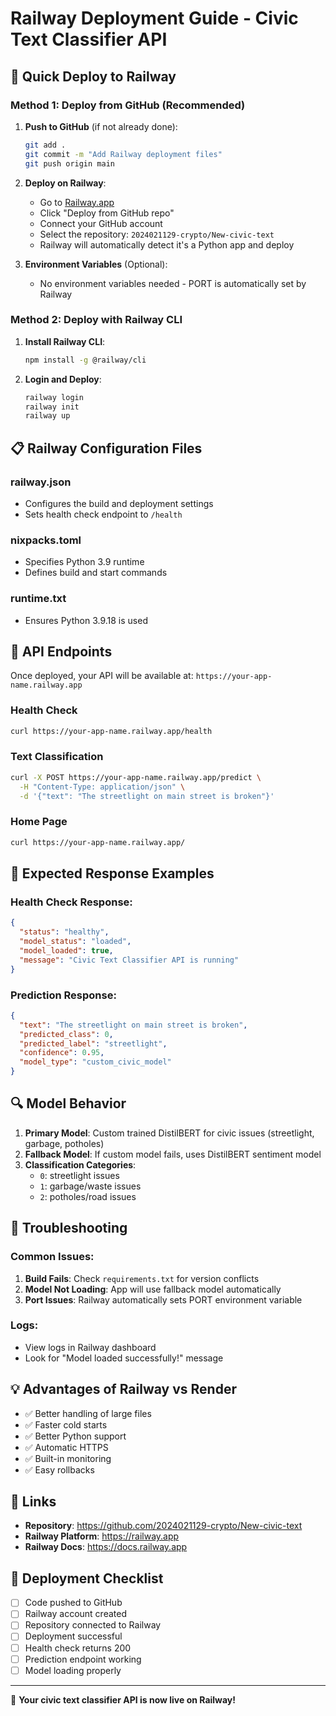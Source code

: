 # Railway Deployment Guide - Civic Text Classifier API

## 🚀 Quick Deploy to Railway

### Method 1: Deploy from GitHub (Recommended)

1. **Push to GitHub** (if not already done):
   ```bash
   git add .
   git commit -m "Add Railway deployment files"
   git push origin main
   ```

2. **Deploy on Railway**:
   - Go to [Railway.app](https://railway.app)
   - Click "Deploy from GitHub repo"
   - Connect your GitHub account
   - Select the repository: `2024021129-crypto/New-civic-text`
   - Railway will automatically detect it's a Python app and deploy

3. **Environment Variables** (Optional):
   - No environment variables needed - PORT is automatically set by Railway

### Method 2: Deploy with Railway CLI

1. **Install Railway CLI**:
   ```bash
   npm install -g @railway/cli
   ```

2. **Login and Deploy**:
   ```bash
   railway login
   railway init
   railway up
   ```

## 📋 Railway Configuration Files

### railway.json
- Configures the build and deployment settings
- Sets health check endpoint to `/health`

### nixpacks.toml
- Specifies Python 3.9 runtime
- Defines build and start commands

### runtime.txt
- Ensures Python 3.9.18 is used

## 🔧 API Endpoints

Once deployed, your API will be available at: `https://your-app-name.railway.app`

### Health Check
```bash
curl https://your-app-name.railway.app/health
```

### Text Classification
```bash
curl -X POST https://your-app-name.railway.app/predict \
  -H "Content-Type: application/json" \
  -d '{"text": "The streetlight on main street is broken"}'
```

### Home Page
```bash
curl https://your-app-name.railway.app/
```

## 🎯 Expected Response Examples

### Health Check Response:
```json
{
  "status": "healthy",
  "model_status": "loaded",
  "model_loaded": true,
  "message": "Civic Text Classifier API is running"
}
```

### Prediction Response:
```json
{
  "text": "The streetlight on main street is broken",
  "predicted_class": 0,
  "predicted_label": "streetlight",
  "confidence": 0.95,
  "model_type": "custom_civic_model"
}
```

## 🔍 Model Behavior

1. **Primary Model**: Custom trained DistilBERT for civic issues (streetlight, garbage, potholes)
2. **Fallback Model**: If custom model fails, uses DistilBERT sentiment model
3. **Classification Categories**:
   - `0`: streetlight issues
   - `1`: garbage/waste issues  
   - `2`: potholes/road issues

## 🚨 Troubleshooting

### Common Issues:
1. **Build Fails**: Check `requirements.txt` for version conflicts
2. **Model Not Loading**: App will use fallback model automatically
3. **Port Issues**: Railway automatically sets PORT environment variable

### Logs:
- View logs in Railway dashboard
- Look for "Model loaded successfully!" message

## 💡 Advantages of Railway vs Render

- ✅ Better handling of large files
- ✅ Faster cold starts
- ✅ Better Python support
- ✅ Automatic HTTPS
- ✅ Built-in monitoring
- ✅ Easy rollbacks

## 🔗 Links

- **Repository**: https://github.com/2024021129-crypto/New-civic-text
- **Railway Platform**: https://railway.app
- **Railway Docs**: https://docs.railway.app

## 📝 Deployment Checklist

- [ ] Code pushed to GitHub
- [ ] Railway account created
- [ ] Repository connected to Railway
- [ ] Deployment successful
- [ ] Health check returns 200
- [ ] Prediction endpoint working
- [ ] Model loading properly

---

🎉 **Your civic text classifier API is now live on Railway!**